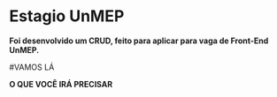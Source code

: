# Estagio UnMEP

**Foi desenvolvido um CRUD, feito para aplicar para vaga de Front-End UnMEP.**

#VAMOS LÁ

**O QUE VOCÊ IRÁ PRECISAR**

